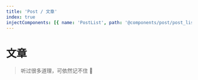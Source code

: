 ```yaml
---
title: 'Post / 文章'
index: true
injectComponents: [{ name: 'PostList', path: '@components/post/post_list.vue' }]
---
```


# 文章

> 听过很多道理，可依然记不住 🤣

<PostList pool="post"/>
